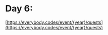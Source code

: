 # Day 6: 

[https://everybody.codes/event/{year}/quests](https://everybody.codes/event/{year}/quests)
